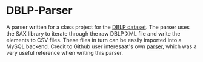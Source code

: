 # DBLP-Parser

A parser written for a class project for the [DBLP dataset](http://dblp.uni-trier.de/).  The parser uses the SAX library to iterate through the raw DBLP XML file and write the elements to CSV files. These files in turn can be easily imported into a MySQL backend. Credit to Github user interesaat's own [parser](https://github.com/interesaaat/dblpImporter), which was a very useful reference when writing this parser.
